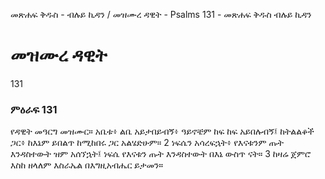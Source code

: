 ﻿
መጽሐፍ ቅዱስ - ብሉይ ኪዳን / መዝሙረ ዳዊት - Psalms 131 - መጽሐፍ ቅዱስ ብሉይ ኪዳን
# መዝሙረ ዳዊት
131
### ምዕራፍ 131
የዳዊት መዓርግ መዝሙር። 
 አቤቱ፥ ልቤ አይታበይብኝ፥ ዓይኖቼም ከፍ ከፍ አይበሉብኝ፤ ከትልልቆች ጋር፥ ከእኔም ይበልጥ ከሚከበሩ ጋር አልሄድሁም።
2  ነፍሴን አሳረፍኋት፥ የእናቱንም ጡት እንዳስተውት ዝም አሰኘኋት፤ ነፍሴ የእናቱን ጡት እንዳስተውት በእኔ ውስጥ ናት።
3  ከዛሬ ጀምሮ እስከ ዘላለም እስራኤል በእግዚአብሔር ይታመን።
